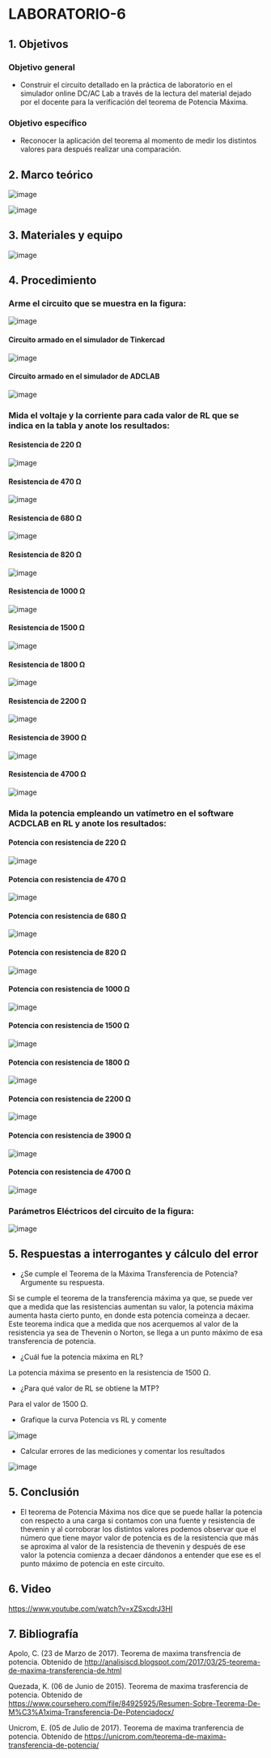 # LABORATORIO-6
## 1. Objetivos
### Objetivo general
- Construir el circuito detallado en la práctica de laboratorio en el simulador online DC/AC Lab a través de la lectura del material dejado por el docente para la verificación del teorema de Potencia Máxima.

### Objetivo específico
- Reconocer la aplicación del teorema al momento de medir los distintos valores para después realizar una comparación.
## 2. Marco teórico

![image](https://user-images.githubusercontent.com/105740772/179094493-cb1c506a-f165-4402-b89f-186e85ba5cd3.png)

![image](https://user-images.githubusercontent.com/105740772/179094539-b52adaa2-7f9a-4004-9467-55d56ad0df97.png)

## 3. Materiales y equipo

![image](https://user-images.githubusercontent.com/105740772/179100029-840e86ec-7b15-41a1-98bf-73172a56d3d0.png)

## 4. Procedimiento
### Arme el circuito que se muestra en la figura:

![image](https://user-images.githubusercontent.com/105740772/179088405-1f738386-7c7a-41fa-9c37-99d0a07f9ada.png)

#### Circuito armado en el simulador de Tinkercad

![image](https://user-images.githubusercontent.com/105740772/179089434-868b0a18-a2c3-4fd4-8904-eb88fd87a954.png)

#### Circuito armado en el simulador de ADCLAB

![image](https://user-images.githubusercontent.com/105740772/179089604-fba48f4a-7cdb-40d0-ab73-58a99f99d323.png)

### Mida el voltaje y la corriente para cada valor de RL que se indica en la tabla y anote los resultados:
#### Resistencia de 220 Ω

![image](https://user-images.githubusercontent.com/105740772/179090963-42a32f02-b996-4549-b234-55d566b0a5c2.png)

#### Resistencia de 470 Ω

![image](https://user-images.githubusercontent.com/105740772/179091108-6392284b-21ae-43b0-87c5-287bf28ba40d.png)

#### Resistencia de 680 Ω

![image](https://user-images.githubusercontent.com/105740772/179091296-665f42ad-9001-4d3b-a6a4-6c9c10bc9af9.png)

#### Resistencia de 820 Ω

![image](https://user-images.githubusercontent.com/105740772/179091424-194a232d-ea76-4ed7-a5ad-e12a91a4d18f.png)

#### Resistencia de 1000 Ω

![image](https://user-images.githubusercontent.com/105740772/179091831-501e8628-5f51-4b1d-9391-d63f71dd43e3.png)

#### Resistencia de 1500 Ω

![image](https://user-images.githubusercontent.com/105740772/179091987-9fee02da-eea7-4d35-b830-c815d3285e2c.png)

#### Resistencia de 1800 Ω

![image](https://user-images.githubusercontent.com/105740772/179092147-936393af-67d4-4185-b37f-0525b7db9ada.png)

#### Resistencia de 2200 Ω

![image](https://user-images.githubusercontent.com/105740772/179092331-a354177c-12f6-412b-ac70-14b5cd869432.png)

#### Resistencia de 3900 Ω

![image](https://user-images.githubusercontent.com/105740772/179092541-b80d2220-224b-4f36-93c0-5a01a7d0d099.png)

#### Resistencia de 4700 Ω

![image](https://user-images.githubusercontent.com/105740772/179092722-44a3d94e-32d7-4b7b-9879-8c69dc567846.png)

### Mida la potencia empleando un vatímetro en el software ACDCLAB en RL y anote los resultados:
#### Potencia con resistencia de 220 Ω

![image](https://user-images.githubusercontent.com/105740772/179097521-aeddaa10-29b8-4ca4-9e83-8ba362302826.png)

#### Potencia con resistencia de 470 Ω

![image](https://user-images.githubusercontent.com/105740772/179097532-5cab5503-839f-476c-8359-a118c00c464d.png)

#### Potencia con resistencia de 680 Ω

![image](https://user-images.githubusercontent.com/105740772/179097548-26632f89-0e51-47a4-ab13-128b22204d9e.png)

#### Potencia con resistencia de 820 Ω

![image](https://user-images.githubusercontent.com/105740772/179097566-4b55a9c1-6609-49e5-b7d5-d230d91641da.png)

#### Potencia con resistencia de 1000 Ω

![image](https://user-images.githubusercontent.com/105740772/179097592-d2614342-1b96-49df-83a1-2e6ac3b7a8f6.png)

#### Potencia con resistencia de 1500 Ω

![image](https://user-images.githubusercontent.com/105740772/179097629-3c26d9c3-5880-4e8e-be72-54c0a4640dfe.png)

#### Potencia con resistencia de 1800 Ω

![image](https://user-images.githubusercontent.com/105740772/179097658-4b77fa79-78d0-4c35-a227-5fca5f21beaf.png)

#### Potencia con resistencia de 2200 Ω

![image](https://user-images.githubusercontent.com/105740772/179097699-c67c585d-02fa-4a6d-9135-7058e88ec81f.png)

#### Potencia con resistencia de 3900 Ω

![image](https://user-images.githubusercontent.com/105740772/179097685-2f1109c0-cd84-4998-8268-cc030391b7e4.png)

#### Potencia con resistencia de 4700 Ω

![image](https://user-images.githubusercontent.com/105740772/179097679-bfa5162c-d3bc-40b0-8d8b-0caa7ba18b02.png)

### Parámetros Eléctricos del circuito de la figura:

![image](https://user-images.githubusercontent.com/105740772/179097022-7132326c-c708-4ac5-8d8e-dc3eb74b8e45.png)

## 5. Respuestas a interrogantes y cálculo del error
- ¿Se cumple el Teorema de la Máxima Transferencia de Potencia? Argumente su respuesta.

Si se cumple el teorema de la transferencia máxima ya que, se puede ver que a medida que las resistencias aumentan su valor, la potencia máxima aumenta hasta cierto punto, en donde esta potencia comeinza a decaer.
Este teorema indica que a medida que nos acerquemos al valor de la resistencia ya sea de Thevenin o Norton, se llega a un punto máximo de esa transferencia de potencia.

- ¿Cuál fue la potencia máxima en RL?

La potencia máxima se presento en la resistencia de 1500 Ω.

- ¿Para qué valor de RL se obtiene la MTP?

Para el valor de 1500 Ω.

- Grafique la curva Potencia vs RL y comente

![image](https://user-images.githubusercontent.com/105740772/179268679-789bef7f-de63-4cd9-831e-725bdaaf2f14.png)

- Calcular errores de las mediciones y comentar los resultados

![image](https://user-images.githubusercontent.com/105740772/179271036-31ea8ed9-edac-47cb-b463-c309ed165466.png)

## 5. Conclusión

- El teorema de Potencia Máxima nos dice que se puede hallar la potencia con respecto a una carga si contamos con una fuente y resistencia de thevenin y al corroborar los distintos valores podemos observar que el número  que tiene mayor valor de potencia es de la resistencia que más se aproxima al valor de la resistencia de thevenin y después de ese valor la potencia comienza a decaer dándonos a entender que ese es el punto máximo de potencia en este circuito.

## 6. Video

https://www.youtube.com/watch?v=xZSxcdrJ3HI

## 7. Bibliografía

Apolo, C. (23 de Marzo de 2017). Teorema de maxima transfrencia de potencia. Obtenido de http://analisiscd.blogspot.com/2017/03/25-teorema-de-maxima-transferencia-de.html

Quezada, K. (06 de Junio de 2015). Teorema de maxima trasferencia de potencia. Obtenido de https://www.coursehero.com/file/84925925/Resumen-Sobre-Teorema-De-M%C3%A1xima-Transferencia-De-Potenciadocx/

Unicrom, E. (05 de Julio de 2017). Teorema de maxima tranferencia de potencia. Obtenido de https://unicrom.com/teorema-de-maxima-transferencia-de-potencia/
